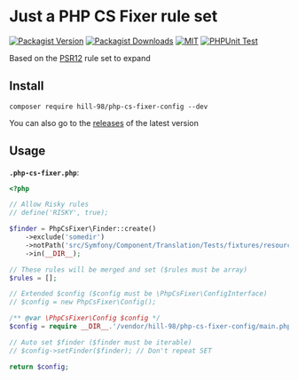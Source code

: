 # Just a PHP CS Fixer rule set

<a href="https://packagist.org/packages/hill-98/php-cs-fixer-config"><img alt="Packagist Version" src="https://img.shields.io/packagist/v/hill-98/php-cs-fixer-config"></a>
<a href="https://packagist.org/packages/hill-98/php-cs-fixer-config/stats"><img alt="Packagist Downloads" src="https://img.shields.io/packagist/dt/hill-98/php-cs-fixer-config"></a>
<a href="https://github.com/Hill-98/php-cs-fixer-config/blob/master/LICENSE"><img alt="MIT" src="https://img.shields.io/github/license/Hill-98/php-cs-fixer-config"></a>
<a href="https://github.com/Hill-98/php-cs-fixer-config/actions/workflows/phpunit.yml"><img alt="PHPUnit Test" src="https://github.com/Hill-98/php-cs-fixer-config/actions/workflows/phpunit.yml/badge.svg"></a>

Based on the [PSR12](https://cs.symfony.com/doc/ruleSets/PSR12.html) rule set to expand

## Install

`composer require hill-98/php-cs-fixer-config --dev`

You can also go to the [releases](https://github.com/Hill-98/php-cs-fixer-config/releases) of the latest version

## Usage

**`.php-cs-fixer.php`**:
```php
<?php

// Allow Risky rules
// define('RISKY', true);

$finder = PhpCsFixer\Finder::create()
    ->exclude('somedir')
    ->notPath('src/Symfony/Component/Translation/Tests/fixtures/resources.php')
    ->in(__DIR__);

// These rules will be merged and set ($rules must be array)
$rules = [];

// Extended $config ($config must be \PhpCsFixer\ConfigInterface)
// $config = new PhpCsFixer\Config();

/** @var \PhpCsFixer\Config $config */
$config = require __DIR__.'/vendor/hill-98/php-cs-fixer-config/main.php';

// Auto set $finder ($finder must be iterable)
// $config->setFinder($finder); // Don't repeat SET

return $config;
```
